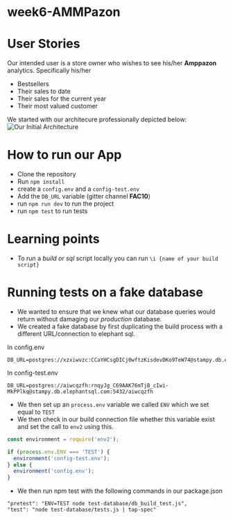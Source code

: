# week6-AMMPazon

User Stories
===
Our intended user is a store owner who wishes to see his/her **Amppazon** analytics.
Specifically his/her

* Bestsellers
* Their sales to date
* Their sales for the current year
* Their most valued customer

We started with our architecure professionally depicted below:
![Our Initial Architecture](./public/assets/architecture.png)

How to run our App
===
* Clone the repository
* Run `npm install`
* create a `config.env` and a `config-test.env`
* Add the `DB_URL` variable (gitter channel **FAC10**) 
* run `npm run dev` to run the project
* run `npm test` to run tests

Learning points
===
 * To run a *build or sql* script locally you can run 
`\i {name of your build script}`

Running tests on a fake database
===
* We wanted to ensure that we knew what our database queries would return without damaging our *production* database.
* We created a fake database by first duplicating the build process with a different URL/connection to elephant sql.

In config.env
```
DB_URL=postgres://xzxiwvzc:CCaYHCsgDICj0wftzKisdevDKo9TeW74@stampy.db.elephantsql.com:5432/xzxiwvzc
```
In config-test.env
```
DB_URL=postgres://aiwcqzfh:rnqyJg_C69AAK76mTjB_cIwi-MkPPlkq@stampy.db.elephantsql.com:5432/aiwcqzfh
```
* We then set up an `process.env` variable we called `ENV` which we set equal to `TEST`
* We then check in our build connection file whether this variable exist and set the call to `env2` using this.

```js
const environment = require('env2');

if (process.env.ENV === 'TEST') {
  environment('config-test.env'); 
} else {
  environment('config.env');
}
```
* We then run npm test with the following commands in our package.json
```
"pretest": "ENV=TEST node test-database/db_build_test.js",
"test": "node test-database/tests.js | tap-spec"
```
